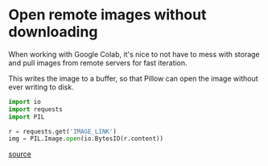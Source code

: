 # Open remote images without downloading 

When working with Google Colab, it's nice to not have to mess with storage and pull images from remote servers for fast iteration.

This writes the image to a buffer, so that Pillow can open the image without ever writing to disk.

```py
import io
import requests
import PIL

r = requests.get('IMAGE_LINK')
img = PIL.Image.open(io.BytesIO(r.content))
``` 

[source](https://colab.research.google.com/drive/13wCM9OV2JR004zFvh7zPgUxrga8sU4d1)
